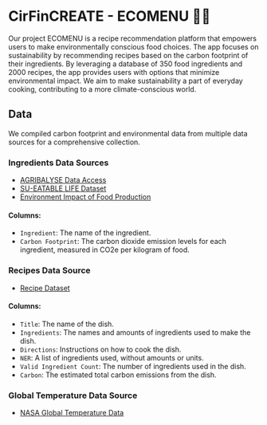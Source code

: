 # CirFinCREATE - ECOMENU 🌱🍳
Our project ECOMENU is a recipe recommendation platform that empowers users to make environmentally conscious food choices. The app focuses on sustainability by recommending recipes based on the carbon footprint of their ingredients. By leveraging a database of 350 food ingredients and 2000 recipes, the app provides users with options that minimize environmental impact. We aim to make sustainability a part of everyday cooking, contributing to a more climate-conscious world.

## Data
We compiled carbon footprint and environmental data from multiple data sources for a comprehensive collection. 

### Ingredients Data Sources
- [AGRIBALYSE Data Access](https://doc.agribalyse.fr/documentation-en/agribalyse-data/data-access)
- [SU-EATABLE LIFE Dataset](https://figshare.com/articles/dataset/SU-EATABLE_LIFE_a_comprehensive_database_of_carbon_and_water_footprints_of_food_commodities/13271111?file=27921765)
- [Environment Impact of Food Production](https://www.kaggle.com/datasets/selfvivek/environment-impact-of-food-production)

#### Columns:
- `Ingredient`: The name of the ingredient.
- `Carbon Footprint`: The carbon dioxide emission levels for each ingredient, measured in CO2e per kilogram of food.

### Recipes Data Source
- [Recipe Dataset](https://www.kaggle.com/datasets/wilmerarltstrmberg/recipe-dataset-over-2m)

#### Columns:
- `Title`: The name of the dish.
- `Ingredients`: The names and amounts of ingredients used to make the dish.
- `Directions`: Instructions on how to cook the dish.
- `NER`: A list of ingredients used, without amounts or units.
- `Valid Ingredient Count`: The number of ingredients used in the dish.
- `Carbon`: The estimated total carbon emissions from the dish.

### Global Temperature Data Source
- [NASA Global Temperature Data](https://climate.nasa.gov/vital-signs/global-temperature/?intent=121)
